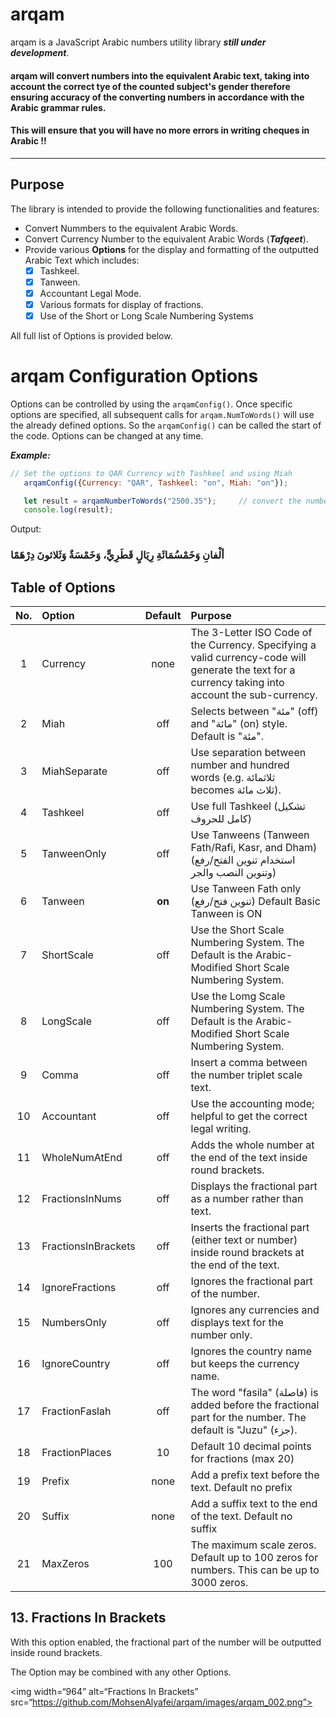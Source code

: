 # arqam

arqam is a JavaScript Arabic numbers utility library ***still under development***.

#### arqam will convert numbers into the equivalent Arabic text, taking into account the correct tye of the counted subject's gender therefore ensuring accuracy of the converting numbers in accordance with the Arabic grammar rules.

#### This will ensure that you will have no more errors in writing cheques in Arabic !!
***
## Purpose

The library is intended to provide the following functionalities and features:

- Convert Nummbers to the equivalent Arabic Words.
- Convert Currency Number to the equivalent Arabic Words (***Tafqeet***).
- Provide various **Options** for the display and formatting of the outputted Arabic Text which includes:
  - [x] Tashkeel.
  - [x] Tanween.
  - [x] Accountant Legal Mode.
  - [x] Various formats for display of fractions.
  - [x] Use of the Short or Long Scale Numbering Systems

All full list of Options is provided below.

# arqam Configuration Options

Options can be controlled by using the `arqamConfig()`.
Once specific options are specified, all subsequent calls for `arqam.NumToWords()` will use the already defined options. So the `arqamConfig()` can be called the start of the code. Options can be changed at any time.

_**Example:**_


```javascript
// Set the options to QAR Currency with Tashkeel and using Miah
   arqamConfig({Currency: "QAR", Tashkeel: "on", Miah: "on"});

   let result = arqamNumberToWords("2500.35");     // convert the number to currency text
   console.log(result);

```
Output:
###       ألْفانِ وَخَمْسُمَائَةِ رِيَالٍ قَطَرِيٍّ، وَخَمْسَةٌ وَثَلاثونَ دِرْهَمًا



## Table of Options

| No.| Option |Default|Purpose  
|:---:|:---|:---:|:---
|1|Currency           |none|The 3-Letter ISO Code of the Currency. Specifying a valid currency-code will generate the text for a currency taking into account the sub-currency.
|2|Miah               |off| Selects between "مئة" (off) and "مائة" (on) style. Default is "مئة".
|3|MiahSeparate       |off| Use separation between number and hundred words (e.g. ثلاثمائة becomes ثلاث مائة).
|4|Tashkeel           |off| Use full Tashkeel (تشكيل كامل للحروف)
|5|TanweenOnly        |off| Use Tanweens (Tanween Fath/Rafi, Kasr, and Dham) (استخدام تنوين الفتح/رفع وتنوين النصب والجر)
|6|Tanween            |**on**| Use Tanween Fath only (تنوين فتح/رفع) Default Basic Tanween is ON
|7|ShortScale         |off| Use the Short Scale Numbering System. The Default is the Arabic-Modified Short Scale Numbering System.
|8|LongScale          |off| Use the Lomg Scale Numbering System. The Default is the Arabic-Modified Short Scale Numbering System.
|9|Comma              |off| Insert a comma between the number triplet scale text.
|10|Accountant         |off| Use the accounting mode; helpful to get the correct legal writing.
|11|WholeNumAtEnd      |off| Adds the whole number at the end of the text inside round brackets.
|12|FractionsInNums    |off| Displays the fractional part as a number rather than text.
|13|FractionsInBrackets|off| Inserts the fractional part (either text or number) inside round brackets at the end of the text.
|14|IgnoreFractions    |off| Ignores the fractional part of the number.
|15|NumbersOnly        |off| Ignores any currencies and displays text for the number only.
|16|IgnoreCountry      |off| Ignores the country name but keeps the currency name.
|17|FractionFaslah     |off| The word "fasila" (فاصلة) is added before the fractional part for the number. The default is "Juzu" (جزء).
|18|FractionPlaces     |10| Default 10 decimal points for fractions (max 20)
|19|Prefix             |none| Add a prefix text before the text. Default no prefix
|20|Suffix             |none| Add a suffix text to the end of the text. Default no suffix
|21|MaxZeros           |100|The maximum scale zeros. Default up to 100 zeros for numbers. This can be up to 3000 zeros.

## 13. Fractions In Brackets

With this option enabled, the fractional part of the number will be outputted inside round brackets.

The Option may be combined with any other Options.

<img width=“964” alt=“Fractions In Brackets” src=“https://github.com/MohsenAlyafei/arqam/images/arqam_002.png”>


